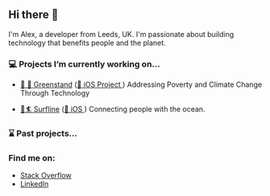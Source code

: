## __Hi there__ 👋

I'm Alex, a developer from Leeds, UK. I'm passionate about building technology that benefits people and the planet.

### 💻  Projects I’m currently working on...
- [🌱 🌳  Greenstand](https://www.greenstand.org) ([📱 iOS Project ](https://github.com/Greenstand/treetracker-ios)) Addressing Poverty and Climate Change Through Technology
 
- [🌊🏄  Surfline](https://www.surfline.com) ([📱 iOS ](https://apps.apple.com/gb/app/surfline-wave-surf-reports/id393782096)) Connecting people with the ocean. 

### ⌛️  Past projects...

### Find me on:
- [Stack Overflow](https://stackoverflow.com/users/10657724/alex-cornforth)
- [LinkedIn](https://uk.linkedin.com/in/alexcornforth)
